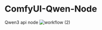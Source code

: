 # ComfyUI-Qwen-Node
Qwen3 api node
![workflow (2)](https://github.com/user-attachments/assets/11d0b93c-b994-4b85-ad9e-60b27bdd8068)

